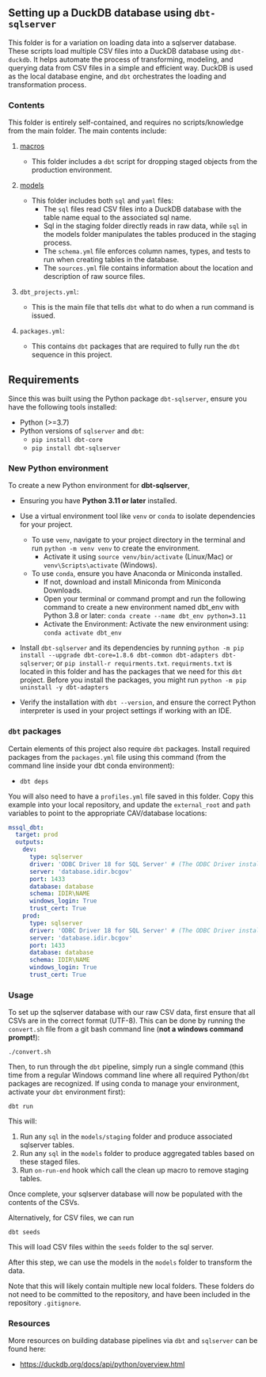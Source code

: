 ## Setting up a DuckDB database using `dbt-sqlserver`

This folder is for a variation on loading data into a sqlserver database. These scripts load multiple CSV files into a DuckDB database using `dbt-duckdb`. It helps automate the process of transforming, modeling, and querying data from CSV files in a simple and efficient way. DuckDB is used as the local database engine, and `dbt` orchestrates the loading and transformation process.

### Contents

This folder is entirely self-contained, and requires no scripts/knowledge from the main folder. The main contents include:

1. [macros](macros)
   * This folder includes a `dbt` script for dropping staged objects from the production environment. 

2. [models](models)
   * This folder includes both `sql` and `yaml` files:
       * The `sql` files read CSV files into a DuckDB database with the table name equal to the associated sql name.
       * Sql in the staging folder directly reads in raw data, while `sql` in the models folder manipulates the tables produced in the staging process. 
       * The `schema.yml` file enforces column names, types, and tests to run when creating tables in the database. 
       * The `sources.yml` file contains information about the location and description of raw source files. 

3. `dbt_projects.yml`:
   * This is the main file that tells `dbt` what to do when a run command is issued.

4. `packages.yml`:
   * This contains `dbt` packages that are required to fully run the `dbt` sequence in this project. 

## Requirements

Since this was built using the Python package `dbt-sqlserver`, ensure you have the following tools installed:

* Python (>=3.7)
* Python versions of `sqlserver` and `dbt`:
    * `pip install dbt-core`
    * `pip install dbt-sqlserver`


### New Python environment
To create a new Python environment for **dbt-sqlserver**, 

* Ensuring you have **Python 3.11 or later** installed. 

* Use a virtual environment tool like `venv` or `conda` to isolate dependencies for your project. 
  - To use `venv`, navigate to your project directory in the terminal and run `python -m venv venv` to create the environment. 
     * Activate it using `source venv/bin/activate` (Linux/Mac) or `venv\Scripts\activate` (Windows). 
  - To use `conda`, ensure you have Anaconda or Miniconda installed. 
    * If not, download and install Miniconda from Miniconda Downloads.
    * Open your terminal or command prompt and run the following command to create a new environment named dbt_env with Python 3.8 or later:
        `conda create --name dbt_env python=3.11`
    * Activate the Environment: Activate the new environment using:
        `conda activate dbt_env`
  
* Install `dbt-sqlserver` and its dependencies by running `python -m pip install --upgrade dbt-core=1.8.6 dbt-common dbt-adapters dbt-sqlserver`; or `pip install-r requirments.txt`. `requirments.txt` is located in this folder and has the packages that we need for this `dbt` project.
     Before you install the packages, you might run `python -m pip uninstall -y dbt-adapters`
* Verify the installation with `dbt --version`, and ensure the correct Python interpreter is used in your project settings if working with an IDE. 

### `dbt` packages

Certain elements of this project also require `dbt` packages. Install required packages from the `packages.yml` file using this command (from the command line inside your dbt conda environment):
* `dbt deps`

You will also need to have a `profiles.yml` file saved in this folder. Copy this example into your local repository, and update the `external_root` and `path` variables to point to the appropriate CAV/database locations:

```yaml
mssql_dbt:
  target: prod
  outputs:
    dev:
      type: sqlserver
      driver: 'ODBC Driver 18 for SQL Server' # (The ODBC Driver installed on your system)
      server: 'database.idir.bcgov'
      port: 1433
      database: database
      schema: IDIR\NAME
      windows_login: True
      trust_cert: True
    prod:
      type: sqlserver
      driver: 'ODBC Driver 18 for SQL Server' # (The ODBC Driver installed on your system)
      server: 'database.idir.bcgov'
      port: 1433
      database: database
      schema: IDIR\NAME
      windows_login: True
      trust_cert: True

```

### Usage

To set up the sqlserver database with our raw CSV data, first ensure that all CSVs are in the correct format (UTF-8). This can be done by running the `convert.sh` file from a git bash command line (**not a windows command prompt!**):

`./convert.sh`

Then, to run through the `dbt` pipeline, simply run a single command (this time from a regular Windows command line where all required Python/`dbt` packages are recognized. If using conda to manage your environment, activate your `dbt` environment first):

`dbt run`

This will:
1. Run any `sql` in the `models/staging` folder and produce associated sqlserver tables.
2. Run any `sql` in the `models` folder to produce aggregated tables based on these staged files. 
3. Run `on-run-end` hook which call the clean up macro to remove staging tables. 

Once complete, your sqlserver database will now be populated with the contents of the CSVs. 

Alternatively, for CSV files, we can run

`dbt seeds`

This will load CSV files within the `seeds` folder to the sql server. 

After this step, we can use the models in the `models` folder to transform the data. 


Note that this will likely contain multiple new local folders. These folders do not need to be committed to the repository, and have been included in the repository `.gitignore`. 

### Resources

More resources on building database pipelines via `dbt` and `sqlserver` can be found here: 


* https://duckdb.org/docs/api/python/overview.html



